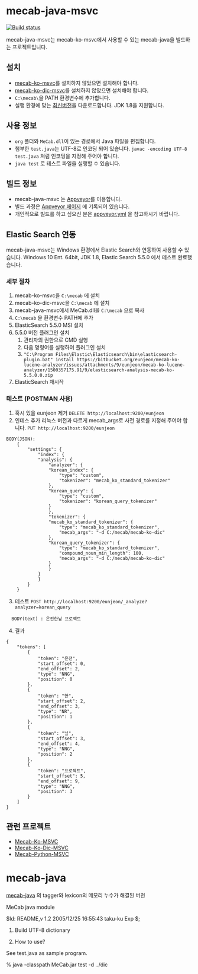 # mecab-java-msvc

[![Build status](https://ci.appveyor.com/api/projects/status/bxtc772o72obpkvb/branch/master?svg=true)](https://ci.appveyor.com/project/Pusnow/mecab-java-msvc/branch/master)

mecab-java-msvc는 mecab-ko-msvc에서 사용할 수 있는 mecab-java을 빌드하는 프로젝트입니다.

## 설치

* [mecab-ko-msvc](https://github.com/Pusnow/mecab-ko-msvc/)를 설치하지 않았으면 설치해야 합니다.
* [mecab-ko-dic-msvc](https://github.com/Pusnow/mecab-ko-dic-msvc/)를 설치하지 않았으면 설치해야 합니다.
* `C:\mecab\`을 PATH 환경변수에 추가합니다.
* 실행 환경에 맞는 [최신버전](https://github.com/Pusnow/mecab-java-msvc/releases/latest)을 다운로드합니다. JDK 1.8을 지원합니다.

## 사용 정보
* `org` 폴더와 `MeCab.dll`이 있는 경로에서 Java 파일을 편집합니다.
* 첨부한 `test.java`는 UTF-8로 인코딩 되어 있습니다. `javac -encoding UTF-8 test.java` 처럼 인코딩을 지정해 주어야 합니다.
* `java test` 로 테스트 파일을 실행할 수 있습니다.


## 빌드 정보

* mecab-java-msvc 는 [Appveyor](https://www.appveyor.com)를 이용합니다.
* 빌드 과정은 [Appveyor 페이지](https://ci.appveyor.com/project/Pusnow/mecab-java-msvc) 에 기록되어 있습니다.
* 개인적으로 빌드를 하고 싶으신 분은 [appveyor.yml](https://github.com/Pusnow/mecab-java-msvc/blob/master/appveyor.yml) 을 참고하시기 바랍니다.

## Elastic Search 연동

mecab-java-msvc는 Windows 환경에서 Elastic Search와 연동하여 사용할 수 있습니다. Windows 10 Ent. 64bit, JDK 1.8, Elastic Search 5.5.0 에서 테스트 완료했습니다.

### 세부 절차

1. mecab-ko-msvc을 `C:\mecab` 에 설치
2. mecab-ko-dic-msvc을 `C:\mecab` 에 설치
3. mecab-java-msvc에서 MeCab.dll을 `C:\mecab` 으로 복사
4. `C:\mecab` 을 환경변수 PATH에 추가
5. ElasticSearch 5.5.0 MSI 설치
6. 5.5.0 버전 플러그인 설치 
    1. 관리자의 권한으로 CMD 실행
    2. 다음 명령어를 실행하여 플러그인 설치
    3. `"C:\Program Files\Elastic\Elasticsearch\bin\elasticsearch-plugin.bat" install https://bitbucket.org/eunjeon/mecab-ko-lucene-analyzer/issues/attachments/9/eunjeon/mecab-ko-lucene-analyzer/1500357175.91/9/elasticsearch-analysis-mecab-ko-5.5.0.0.zip`
  4. ElasticSearch 재시작
  
  
### 테스트 (POSTMAN 사용)
1. 혹시 있을 eunjeon 제거 `DELETE http://localhost:9200/eunjeon`
2. 인데스 추가 리눅스 버전과 다르게 mecab_args로 사전 경로를 지정해 주어야 합니다. `PUT http://localhost:9200/eunjeon`
```
BODY(JSON):
    {
        "settings": {
            "index": {
            "analysis": {
                "analyzer": {
                "korean_index": {
                    "type": "custom",
                    "tokenizer": "mecab_ko_standard_tokenizer"
                },
                "korean_query": {
                    "type": "custom",
                    "tokenizer": "korean_query_tokenizer"
                }
                },
                "tokenizer": {
                "mecab_ko_standard_tokenizer": {
                    "type": "mecab_ko_standard_tokenizer",
                    "mecab_args": "-d C:/mecab/mecab-ko-dic"
                },
                "korean_query_tokenizer": {
                    "type": "mecab_ko_standard_tokenizer",
                    "compound_noun_min_length": 100,
                    "mecab_args": "-d C:/mecab/mecab-ko-dic"
                }
                }
            }
            }
        }
    }
```
3. 테스트 `POST http://localhost:9200/eunjeon/_analyze?analyzer=korean_query`
```
  BODY(text) : 은전한닢 프로젝트
```
4. 결과
```
{
    "tokens": [
        {
            "token": "은전",
            "start_offset": 0,
            "end_offset": 2,
            "type": "NNG",
            "position": 0
        },
        {
            "token": "한",
            "start_offset": 2,
            "end_offset": 3,
            "type": "NR",
            "position": 1
        },
        {
            "token": "닢",
            "start_offset": 3,
            "end_offset": 4,
            "type": "NNG",
            "position": 2
        },
        {
            "token": "프로젝트",
            "start_offset": 5,
            "end_offset": 9,
            "type": "NNG",
            "position": 3
        }
    ]
}
```



## 관련 프로젝트

* [Mecab-Ko-MSVC](https://github.com/Pusnow/mecab-ko-msvc)
* [Mecab-Ko-Dic-MSVC](https://github.com/Pusnow/mecab-ko-dic-msvc)
* [Mecab-Python-MSVC](https://github.com/Pusnow/mecab-python-msvc)


# mecab-java

[mecab-java](https://code.google.com/p/mecab/downloads/detail?name=mecab-java-0.996.tar.gz&can=2&q=) 의 tagger와 lexicon의 메모리 누수가 해결된 버전

MeCab java module

$Id: README,v 1.2 2005/12/25 16:55:43 taku-ku Exp $;

1. Build UTF-8 dictionary

2. How to use?

  See test.java as sample program.

  % java -classpath MeCab.jar test -d ../dic
